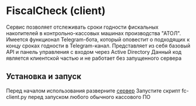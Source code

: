 # FiscalCheck (client)
Сервис позволяет отслеживать сроки годности фискальных накопителей в контрольно-кассовых машинах производства "АТОЛ". Имеется функционал Telegram-бота, который оповестит о подходящих к концу сроках годности в Telegram-канал. Представляет из себя базовый API и панель управления с входом через Active Directory
Данный код является клиентской частью и не работает без запущенного сервера

## Установка и запуск
Перед началом использования разверните [сервер](https://github.com/AnLobanov/fiscalcheck)
Запустите скрипт fc-client.py перед запуском любого обычного кассового ПО
